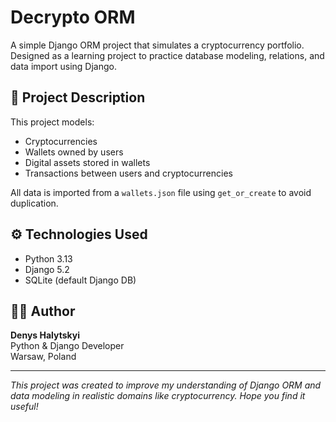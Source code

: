 # Decrypto ORM

A simple Django ORM project that simulates a cryptocurrency portfolio.  
Designed as a learning project to practice database modeling, relations, and data import using Django.

## 📌 Project Description

This project models:
- Cryptocurrencies
- Wallets owned by users
- Digital assets stored in wallets
- Transactions between users and cryptocurrencies

All data is imported from a `wallets.json` file using `get_or_create` to avoid duplication.

## ⚙️ Technologies Used

- Python 3.13
- Django 5.2
- SQLite (default Django DB)


## 🙋‍♂️ Author

**Denys Halytskyi**  
Python & Django Developer  
Warsaw, Poland  

---

_This project was created to improve my understanding of Django ORM and data modeling in realistic domains like cryptocurrency. Hope you find it useful!_

